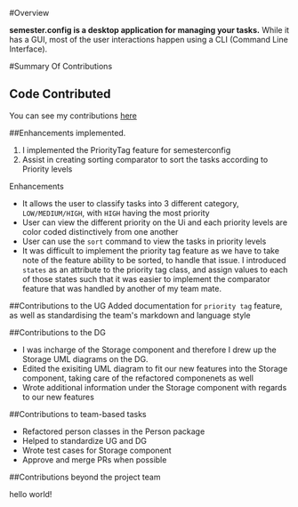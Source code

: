 #Overview

**semester.config is a desktop application for managing your tasks.**
While it has a GUI, most of the user interactions happen using a CLI (Command Line Interface).

#Summary Of Contributions

## Code Contributed
You can see my contributions [here](https://nus-cs2103-ay2021s2.github.io/tp-dashboard/?search=&sort=groupTitle&sortWithin=title&timeframe=commit&mergegroup=&groupSelect=groupByRepos&breakdown=true&checkedFileTypes=docs~functional-code~test-code~other&since=)

##Enhancements implemented.
1) I implemented the PriorityTag feature for semesterconfig
2) Assist in creating sorting comparator to sort the tasks according to Priority levels

Enhancements
* It allows the user to classify tasks into 3 different category, `LOW/MEDIUM/HIGH`, with `HIGH` having the most priority 
* User can view the different priority on the Ui and each priority levels are color coded distinctively from one another
* User can use the `sort` command to view the tasks in priority levels 
* It was difficult to implement the priority tag feature as we have to take note of the feature ability to be sorted, to handle that issue. I introduced `states` as an attribute to the priority tag class, and assign values to each of those states such that it was easier to implement the comparator feature that was handled by another of my team mate. 

##Contributions to the UG
Added documentation for `priority tag` feature, as well as standardising the team's markdown and language style 

##Contributions to the DG
* I was incharge of the Storage component and therefore I drew up the Storage UML diagrams on the DG.
* Edited the exisiting UML diagram to fit our new features into the Storage component, taking care of the refactored componenets as well
* Wrote additional information under the Storage component with regards to our new features

##Contributions to team-based tasks
* Refactored person classes in the Person package 
* Helped to standardize UG and DG 
* Wrote test cases for Storage component
* Approve and merge PRs when possible

##Contributions beyond the project team

hello world!
